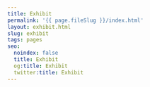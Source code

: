 ```yaml
---
title: Exhibit
permalink: '{{ page.fileSlug }}/index.html'
layout: exhibit.html
slug: exhibit
tags: pages
seo:
  noindex: false
  title: Exhibit
  og:title: Exhibit
  twitter:title: Exhibit
---
```



